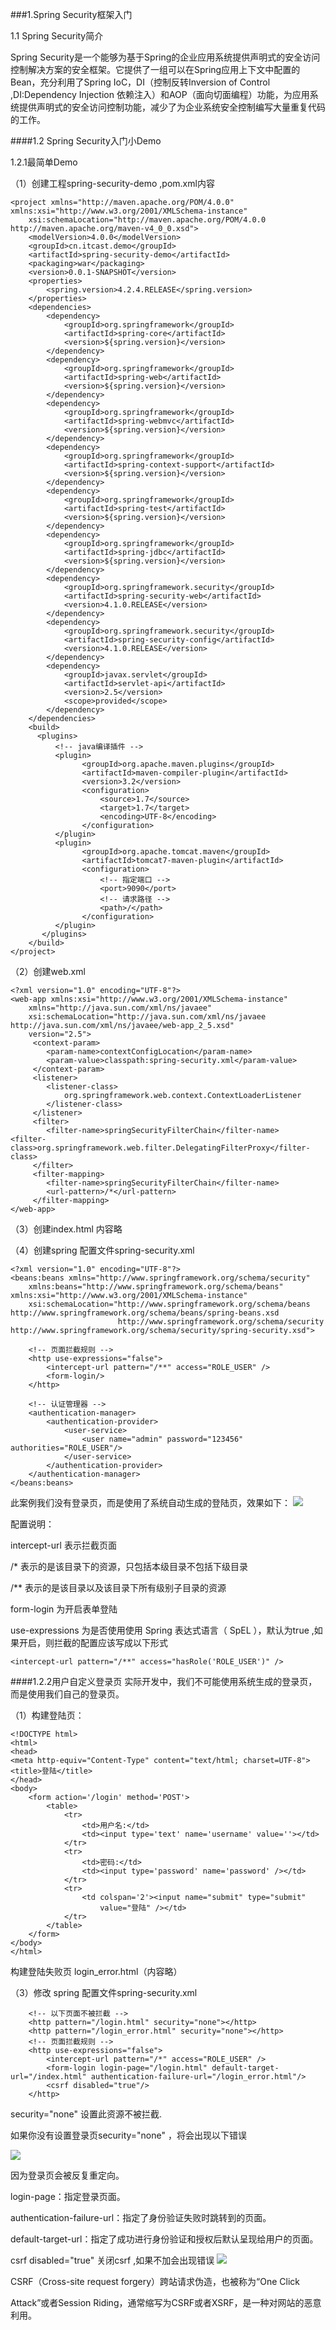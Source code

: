 ###1.Spring Security框架入门1.1 Spring Security简介Spring Security是一个能够为基于Spring的企业应用系统提供声明式的安全访问控制解决方案的安全框架。它提供了一组可以在Spring应用上下文中配置的Bean，充分利用了Spring IoC，DI（控制反转Inversion of Control ,DI:Dependency Injection 依赖注入）和AOP（面向切面编程）功能，为应用系统提供声明式的安全访问控制功能，减少了为企业系统安全控制编写大量重复代码的工作。####1.2 Spring Security入门小Demo1.2.1最简单Demo（1）创建工程spring-security-demo ,pom.xml内容

```<project xmlns="http://maven.apache.org/POM/4.0.0" xmlns:xsi="http://www.w3.org/2001/XMLSchema-instance"	xsi:schemaLocation="http://maven.apache.org/POM/4.0.0 http://maven.apache.org/maven-v4_0_0.xsd">	<modelVersion>4.0.0</modelVersion>	<groupId>cn.itcast.demo</groupId>	<artifactId>spring-security-demo</artifactId>	<packaging>war</packaging>	<version>0.0.1-SNAPSHOT</version>	<properties>		<spring.version>4.2.4.RELEASE</spring.version>	</properties>	<dependencies>		<dependency>			<groupId>org.springframework</groupId>			<artifactId>spring-core</artifactId>			<version>${spring.version}</version>		</dependency>		<dependency>			<groupId>org.springframework</groupId>			<artifactId>spring-web</artifactId>			<version>${spring.version}</version>		</dependency>		<dependency>			<groupId>org.springframework</groupId>			<artifactId>spring-webmvc</artifactId>			<version>${spring.version}</version>		</dependency>		<dependency>			<groupId>org.springframework</groupId>			<artifactId>spring-context-support</artifactId>			<version>${spring.version}</version>		</dependency>		<dependency>			<groupId>org.springframework</groupId>			<artifactId>spring-test</artifactId>			<version>${spring.version}</version>		</dependency>		<dependency>			<groupId>org.springframework</groupId>			<artifactId>spring-jdbc</artifactId>			<version>${spring.version}</version>		</dependency>		<dependency>			<groupId>org.springframework.security</groupId>			<artifactId>spring-security-web</artifactId>			<version>4.1.0.RELEASE</version>		</dependency>		<dependency>			<groupId>org.springframework.security</groupId>			<artifactId>spring-security-config</artifactId>			<version>4.1.0.RELEASE</version>		</dependency>		<dependency>			<groupId>javax.servlet</groupId>			<artifactId>servlet-api</artifactId>			<version>2.5</version>			<scope>provided</scope>		</dependency>	</dependencies>	<build>	  <plugins>			      <!-- java编译插件 -->		  <plugin>				<groupId>org.apache.maven.plugins</groupId>				<artifactId>maven-compiler-plugin</artifactId>				<version>3.2</version>				<configuration>					<source>1.7</source>					<target>1.7</target>					<encoding>UTF-8</encoding>				</configuration>		  </plugin>      	      <plugin>				<groupId>org.apache.tomcat.maven</groupId>				<artifactId>tomcat7-maven-plugin</artifactId>				<configuration>					<!-- 指定端口 -->					<port>9090</port>					<!-- 请求路径 -->					<path>/</path>				</configuration>	  	  </plugin>	   </plugins>      </build></project>

```（2）创建web.xml 

```<?xml version="1.0" encoding="UTF-8"?><web-app xmlns:xsi="http://www.w3.org/2001/XMLSchema-instance"	xmlns="http://java.sun.com/xml/ns/javaee"	xsi:schemaLocation="http://java.sun.com/xml/ns/javaee http://java.sun.com/xml/ns/javaee/web-app_2_5.xsd"	version="2.5">		  	 <context-param>		<param-name>contextConfigLocation</param-name>		<param-value>classpath:spring-security.xml</param-value>	 </context-param>	 <listener>		<listener-class>			org.springframework.web.context.ContextLoaderListener		</listener-class>	 </listener>		 <filter>  		<filter-name>springSecurityFilterChain</filter-name>  		 <filter-class>org.springframework.web.filter.DelegatingFilterProxy</filter-class>  	 </filter>  	 <filter-mapping>  		<filter-name>springSecurityFilterChain</filter-name>  		<url-pattern>/*</url-pattern>  	 </filter-mapping>	</web-app>

```（3）创建index.html   内容略（4）创建spring 配置文件spring-security.xml```
<?xml version="1.0" encoding="UTF-8"?><beans:beans xmlns="http://www.springframework.org/schema/security"	xmlns:beans="http://www.springframework.org/schema/beans" xmlns:xsi="http://www.w3.org/2001/XMLSchema-instance"	xsi:schemaLocation="http://www.springframework.org/schema/beans http://www.springframework.org/schema/beans/spring-beans.xsd						http://www.springframework.org/schema/security http://www.springframework.org/schema/security/spring-security.xsd">	<!-- 页面拦截规则 -->	<http use-expressions="false">		<intercept-url pattern="/**" access="ROLE_USER" />		<form-login/>		</http>	<!-- 认证管理器 -->	<authentication-manager>		<authentication-provider>			<user-service>				<user name="admin" password="123456" authorities="ROLE_USER"/>			</user-service>				</authentication-provider>		</authentication-manager></beans:beans>

```此案例我们没有登录页，而是使用了系统自动生成的登陆页，效果如下：
![](http://p2ehgqigv.bkt.clouddn.com/18-1-13/51066640.jpg)配置说明：
intercept-url 表示拦截页面   /*  表示的是该目录下的资源，只包括本级目录不包括下级目录/** 表示的是该目录以及该目录下所有级别子目录的资源form-login  为开启表单登陆use-expressions 为是否使用使用 Spring 表达式语言（ SpEL ），默认为true ,如果开启，则拦截的配置应该写成以下形式```
<intercept-url pattern="/**" access="hasRole('ROLE_USER')" />```####1.2.2用户自定义登录页实际开发中，我们不可能使用系统生成的登录页，而是使用我们自己的登录页。（1）构建登陆页：

```<!DOCTYPE html><html><head><meta http-equiv="Content-Type" content="text/html; charset=UTF-8"><title>登陆</title></head><body>		<form action='/login' method='POST'>		<table>			<tr>				<td>用户名:</td>				<td><input type='text' name='username' value=''></td>			</tr>			<tr>				<td>密码:</td>				<td><input type='password' name='password' /></td>			</tr>			<tr>				<td colspan='2'><input name="submit" type="submit"					value="登陆" /></td>			</tr>		</table>	</form></body></html>

```构建登陆失败页  login_error.html（内容略）
（3）修改 spring 配置文件spring-security.xml  ```
	<!-- 以下页面不被拦截 -->	<http pattern="/login.html" security="none"></http>	<http pattern="/login_error.html" security="none"></http>	<!-- 页面拦截规则 -->	<http use-expressions="false">		<intercept-url pattern="/*" access="ROLE_USER" />		<form-login login-page="/login.html" default-target-url="/index.html" authentication-failure-url="/login_error.html"/>			<csrf disabled="true"/>	</http>

```security="none"  设置此资源不被拦截. 如果你没有设置登录页security="none"  ，将会出现以下错误 ![](http://p2ehgqigv.bkt.clouddn.com/18-1-13/1526029.jpg)因为登录页会被反复重定向。login-page：指定登录页面。authentication-failure-url：指定了身份验证失败时跳转到的页面。default-target-url：指定了成功进行身份验证和授权后默认呈现给用户的页面。csrf disabled="true"  关闭csrf ,如果不加会出现错误
![](http://p2ehgqigv.bkt.clouddn.com/18-1-13/47824036.jpg)CSRF（Cross-site request forgery）跨站请求伪造，也被称为“One Click 

Attack”或者Session Riding，通常缩写为CSRF或者XSRF，是一种对网站的恶意利用。